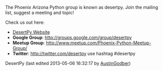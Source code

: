 The Phoenix Arizona Python group is known as desertpy. Join the mailing list, suggest a meeting and topic! 

Check us out here: 

* [DesertPy Website](http://desertpy.com)
* **Google Group**: <http://groups.google.com/group/desertpy>
* **Meetup Group**: <http://www.meetup.com/Phoenix-Python-Meetup-Group/>
* **Twitter**: <http://twitter.com/desertpy> use hashtag #desertpy

DesertPy (last edited 2013-05-06 16:32:17 by [AustinGodber](/moin/AustinGodber "AustinGodber @ aeolis.sese.asu.edu[129.219.136.200]"))

